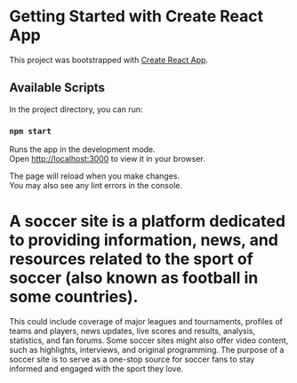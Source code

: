 # Getting Started with Create React App

This project was bootstrapped with [Create React App](https://github.com/Anass10T/react.project.git).

## Available Scripts
In the project directory, you can run:

### `npm start`

Runs the app in the development mode.\
Open [http://localhost:3000](http://localhost:3000) to view it in your browser.

The page will reload when you make changes.\
You may also see any lint errors in the console.

# A soccer site is a platform dedicated to providing information, news, and resources related to the sport of soccer (also known as football in some countries).
This could include coverage of major leagues and tournaments, profiles of teams and players, news updates, live scores and results, analysis,
statistics, and fan forums. Some soccer sites might also offer video content, such as highlights, interviews, and original programming.
The purpose of a soccer site is to serve as a one-stop source for soccer fans to stay informed and engaged with the sport they love.

